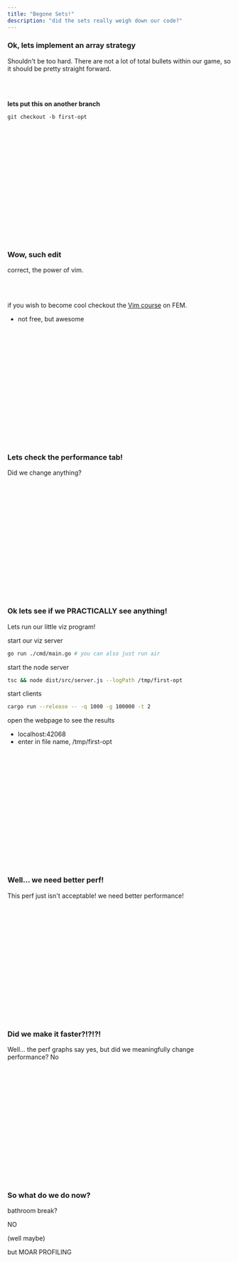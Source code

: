 ```yaml
---
title: "Begone Sets!"
description: "did the sets really weigh down our code?"
---
```


### Ok, lets implement an array strategy
Shouldn't be too hard.  There are not a lot of total bullets within our game,
so it should be pretty straight forward.

<br/>
<br/>

**lets put this on another branch**
```
git checkout -b first-opt
```

<br/>
<br/>
<br/>
<br/>
<br/>
<br/>
<br/>
<br/>
<br/>
<br/>
<br/>
<br/>
<br/>
<br/>
<br/>

### Wow, such edit
correct, the power of vim.

<br/>
<br/>

if you wish to become cool checkout the [Vim course](https://frontendmasters.com/courses/vim-fundamentals/) on FEM.
* not free, but awesome

<br/>
<br/>
<br/>
<br/>
<br/>
<br/>
<br/>
<br/>
<br/>
<br/>
<br/>
<br/>
<br/>
<br/>
<br/>


### Lets check the performance tab!
Did we change anything?

<br/>
<br/>
<br/>
<br/>
<br/>
<br/>
<br/>
<br/>
<br/>
<br/>
<br/>
<br/>
<br/>
<br/>
<br/>

### Ok lets see if we PRACTICALLY see anything!
Lets run our little viz program!

start our viz server
```bash
go run ./cmd/main.go # you can also just run air
```

start the node server
```bash
tsc && node dist/src/server.js --logPath /tmp/first-opt
```

start clients
```bash
cargo run --release -- -q 1000 -g 100000 -t 2
```

open the webpage to see the results
* localhost:42068
* enter in file name, /tmp/first-opt

<br/>
<br/>
<br/>
<br/>
<br/>
<br/>
<br/>
<br/>
<br/>
<br/>
<br/>
<br/>
<br/>
<br/>
<br/>

### Well... we need better perf!
This perf just isn't acceptable!  we need better performance!

<br/>
<br/>
<br/>
<br/>
<br/>
<br/>
<br/>
<br/>
<br/>
<br/>
<br/>
<br/>
<br/>
<br/>
<br/>

### Did we make it faster?!?!?!
Well... the perf graphs say yes, but did we meaningfully change performance?  No

<br/>
<br/>
<br/>
<br/>
<br/>
<br/>
<br/>
<br/>
<br/>
<br/>
<br/>
<br/>
<br/>
<br/>
<br/>

### So what do we do now?
bathroom break?

NO

(well maybe)

but MOAR PROFILING

<br/>
<br/>
<br/>
<br/>
<br/>
<br/>
<br/>
<br/>
<br/>
<br/>
<br/>
<br/>
<br/>
<br/>
<br/>

